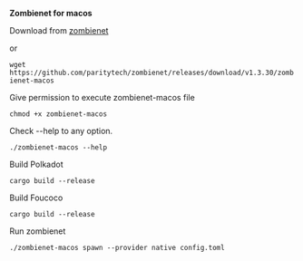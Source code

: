 **Zombienet for macos**

Download from [zombienet](https://github.com/paritytech/zombienet/releases)

or

`wget https://github.com/paritytech/zombienet/releases/download/v1.3.30/zombienet-macos`

Give permission to execute zombienet-macos file

`chmod +x zombienet-macos`

Check --help to any option.

`./zombienet-macos --help`

Build Polkadot

`cargo build --release`

Build Foucoco

`cargo build --release`

Run zombienet

`./zombienet-macos spawn --provider native config.toml`

